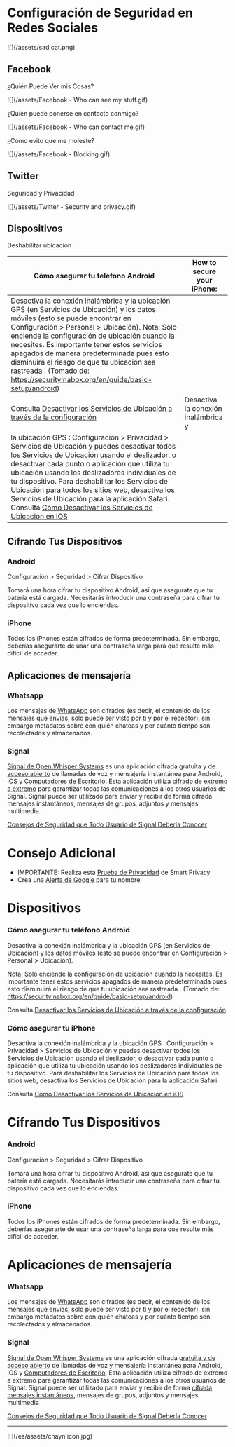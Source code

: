 # Configuración de Seguridad en Redes Sociales

![](/assets/sad cat.png)

## Facebook

¿Quién Puede Ver mis Cosas?

![](/assets/Facebook - Who can see my stuff.gif)



¿Quién puede ponerse en contacto conmigo?

![](/assets/Facebook - Who can contact me.gif)



¿Cómo evito que me moleste?

![](/assets/Facebook - Blocking.gif)




## Twitter

Seguridad y Privacidad

![](/assets/Twitter - Security  and privacy.gif)



## Dispositivos

Deshabilitar ubicación

| Cómo asegurar tu teléfono Android | How to secure your iPhone: |
| --- | --- |
| Desactiva la conexión  inalámbrica y la ubicación GPS  (en Servicios de Ubicación) y los datos móviles (esto se puede encontrar  en Configuración > Personal > Ubicación). Nota: Solo enciende la configuración de ubicación cuando la necesites. Es importante tener estos servicios apagados de manera predeterminada pues esto disminuirá el riesgo de que tu ubicación sea rastreada . (Tomado de: https://securityinabox.org/en/guide/basic-setup/android)
Consulta [Desactivar los Servicios de Ubicación a través de la configuración](http://www.wikihow.com/Turn-Off-Location-Services-on-an-Android) | Desactiva  la  conexión inalámbrica y
la ubicación GPS : Configuración  > Privacidad > Servicios de Ubicación y puedes desactivar todos los Servicios de Ubicación  usando el deslizador, o desactivar cada punto o  aplicación que utiliza tu ubicación usando los deslizadores individuales de tu dispositivo. Para deshabilitar los Servicios de Ubicación para todos los sitios web,  desactiva los Servicios de Ubicación para la aplicación Safari. Consulta  [Cómo Desactivar los Servicios de Ubicación en iOS](http://www.tomsguide.com/us/turn-off-location-services-iphone,news-21276.html)|


## Cifrando Tus Dispositivos

### Android

Configuración > Seguridad > Cifrar Dispositivo

Tomará una hora cifrar tu dispositivo Android, así que asegurate que tu batería está cargada.
Necesitarás introducir una contraseña para cifrar tu dispositivo cada vez que lo enciendas. 

### iPhone

Todos los iPhones están cifrados de forma predeterminada. Sin embargo, deberías asegurarte de usar una contraseña larga  para que resulte más difícil de acceder. 


## Aplicaciones de mensajería 

### Whatsapp

Los mensajes de [WhatsApp](https://www.whatsapp.com) son cifrados (es decir, el contenido de los mensajes que envías, solo puede ser visto por ti y por el receptor), sin embargo metadatos sobre con quién chateas y por cuánto tiempo son recolectados y almacenados. 


### Signal

[Signal de Open Whisper Systems](https://theintercept.com/2016/07/02/security-tips-every-signal-user-should-know/) es una aplicación cifrada  gratuita y de [acceso abierto](https://en.wikipedia.org/wiki/Free_and_open-source_software) de llamadas de voz y  mensajería  instantánea para Android,  iOS y [Computadores de Escritorio](https://en.wikipedia.org/wiki/Free_and_open-source_software). Esta aplicación utiliza [cifrado de extremo a extremo](https://en.wikipedia.org/wiki/End-to-end_encryption) para garantizar todas las comunicaciones a los otros usuarios de Signal. Signal puede ser utilizado para enviar y recibir de forma cifrada mensajes instantáneos, mensajes de grupos, adjuntos y mensajes multimedia.

[Consejos de Seguridad que Todo Usuario de Signal Debería Conocer
](https://theintercept.com/2016/07/02/security-tips-every-signal-user-should-know/)



# Consejo Adicional

* IMPORTANTE: Realiza esta [Prueba de Privacidad](http://smartprivacy.tumblr.com/privacynow) de Smart Privacy
* Crea una [Alerta de Google](https://www.google.com/alerts) para tu nombre


# Dispositivos

### Cómo asegurar tu teléfono Android
Desactiva la conexión  inalámbrica y la ubicación GPS  (en Servicios de Ubicación) y los datos móviles (esto se puede encontrar  en Configuración > Personal > Ubicación). 

Nota: Solo enciende la configuración de ubicación cuando la necesites. Es importante tener estos servicios apagados de manera predeterminada pues esto disminuirá el riesgo de que tu ubicación sea rastreada . (Tomado de: https://securityinabox.org/en/guide/basic-setup/android)

Consulta [Desactivar los Servicios de Ubicación a través de la configuración](http://www.wikihow.com/Turn-Off-Location-Services-on-an-Android)

### Cómo asegurar tu iPhone
Desactiva  la  conexión inalámbrica y
la ubicación GPS :
Configuración  > Privacidad > Servicios de Ubicación y puedes desactivar todos los Servicios de Ubicación  usando el deslizador, o desactivar cada punto o  aplicación que utiliza tu ubicación usando los deslizadores individuales de tu dispositivo. Para deshabilitar los Servicios de Ubicación para todos los sitios web,  desactiva los Servicios de Ubicación para la aplicación Safari.

Consulta  [Cómo Desactivar los Servicios de Ubicación en iOS](http://www.tomsguide.com/us/turn-off-location-services-iphone,news-21276.html)


# Cifrando Tus Dispositivos
### Android

Configuración > Seguridad > Cifrar Dispositivo

Tomará una hora cifrar tu dispositivo Android, así que asegurate que tu batería está cargada.
Necesitarás introducir una contraseña para cifrar tu dispositivo cada vez que lo enciendas. 


### iPhone
Todos los iPhones están cifrados de forma predeterminada. Sin embargo, deberías asegurarte de usar una contraseña larga  para que resulte más difícil de acceder. 


# Aplicaciones de mensajería 

### Whatsapp
Los mensajes de [WhatsApp](http://whatsapp.com) son cifrados (es decir, el contenido de los mensajes que envías, solo puede ser visto por ti y por el receptor), sin embargo metadatos sobre con quién chateas y por cuánto tiempo son recolectados y almacenados. 

### Signal
[Signal de Open Whisper Systems](https://whispersystems.org/) es una aplicación cifrada  [gratuita y de acceso abierto](https://en.wikipedia.org/wiki/Free_and_open-source_software) de llamadas de voz y  mensajería  instantánea para Android,  iOS y [Computadores de Escritorio](https://whispersystems.org/blog/signal-desktop/). Esta aplicación utiliza cifrado de extremo a extremo para garantizar todas las comunicaciones a los otros usuarios de Signal. Signal puede ser utilizado para enviar y recibir de forma [cifrada mensajes instantáneos](https://en.wikipedia.org/wiki/End-to-end_encryption), mensajes de grupos, adjuntos y mensajes multimedia

[Consejos de Seguridad que Todo Usuario de Signal Debería Conocer](https://theintercept.com/2016/07/02/security-tips-every-signal-user-should-know/)

---

![](/es/assets/chayn icon.jpg)